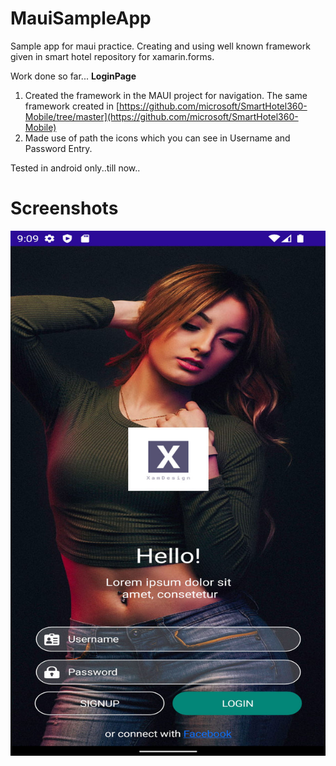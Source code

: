 # MauiSampleApp
Sample app for maui practice. Creating and using well known framework given in smart hotel repository for xamarin.forms.

Work done so far...
**LoginPage**
1) Created the framework in the MAUI project for navigation. The same framework created in [https://github.com/microsoft/SmartHotel360-Mobile/tree/master](https://github.com/microsoft/SmartHotel360-Mobile)
2) Made use of path the icons which you can see in Username and Password Entry.

Tested in android only..till now..

# Screenshots
![Screenshot](https://github.com/PrayagMisal/MauiSampleApp/blob/master/loginPage.jpg)
